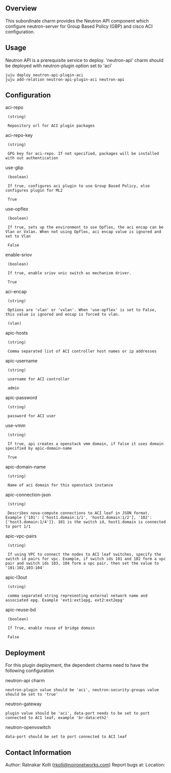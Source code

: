 Overview
--------

This subordinate charm provides the Neutron API component which configure neutron-server for Group Based Policy (GBP) and cisco ACI configuration.


Usage
-----

Neutron API is a prerequisite service to deploy. 'neutron-api' charm should be deployed with neutron-plugin option set to 'aci'

    juju deploy neutron-api-plugin-aci
    juju add-relation neutron-api-plugin-aci neutron-api

Configuration
-------------
aci-repo

     (string)

     Repository url for ACI plugin packages

aci-repo-key

     (string)

     GPG key for aci-repo. If not specified, packages will be installed with out authentication

use-gbp

     (boolean)

     If true, configures aci plugin to use Group Based Policy, else configures plugin for ML2

     True

use-opflex

     (boolean)

     If true, sets up the environment to use Opflex, the aci encap can be Vlan or Vxlan. When not using Opflex, aci encap value is ignored and set to Vlan

     False

enable-sriov

     (boolean)

     If true, enable sriov vnic switch as mechanism driver.

     True

aci-encap

     (string)

     Options are 'vlan' or 'vxlan'. When 'use-opflex' is set to False, this value is ignored and encap is forced to vlan.

     (vlan)

apic-hosts

     (string)

     Comma separated list of ACI controller host names or ip addresses

apic-username

     (string)

     username for ACI controller
 
     admin

apic-password

     (string)

     password for ACI user

use-vmm

     (string)

     If true, api creates a openstack vmm domain, if false it uses domain specified by apic-domain-name

     True

apic-domain-name

     (string)

     Name of aci domain for this openstack instance

apic-connection-json

     (string)

     Describes nova-compute connections to ACI leaf in JSON format. Example {'101': ['host1.domain:1/1', 'host2.domain:1/2'], '102':['host3.domain:1/4']}. 101 is the switch id, host1.domain is connected to port 1/1 

apic-vpc-pairs

     (string)
     
     If using VPC to connect the nodes to ACI leaf switches, specify the switch id pairs for vpc. Example, if switch ids 101 and 102 form a vpc pair and switch ids 103, 104 form a vpc pair, then set the value to '101:102,103:104'

apic-l3out

     (string)

     comma separated string representing external network name and associated epg. Example 'ext1:ext1epg, ext2:ext2epg'

apic-reuse-bd

     (boolean)
  
     If True, enable reuse of bridge domain

     False



Deployment
----------
For this plugin deployment, the dependent charms need to have the following configuration

neutron-api charm

    neutron-plugin value should be 'aci', neutron-security-groups value should be set to 'true'

neutron-gateway
    
    plugin value should be 'aci', data-port needs to be set to port connected to ACI leaf, example 'br-data:eth2'

neutron-openvswitch
   
    data-port should be set to port connected to ACI leaf
Contact Information
-------------------

Author: Ratnakar Kolli (rkolli@noironetworks.com)
Report bugs at: 
Location: 


